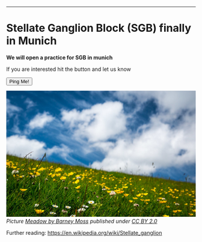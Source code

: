------------------------------------------------
# Stellate Ganglion Block (SGB) finally in Munich

**We will open a practice for SGB in munich**

If you are interested hit the button and let us know

 <button type="button">Ping Me!</button> 

![Meadow](/18304602075_1007d2f2db_c.jpg "Meadow")<br>*Picture [Meadow by Barney Moss](https://www.flickr.com/photos/barneymoss/18304602075/) published under [CC BY 2.0](https://creativecommons.org/licenses/by/2.0/)*

Further reading: <https://en.wikipedia.org/wiki/Stellate_ganglion>

